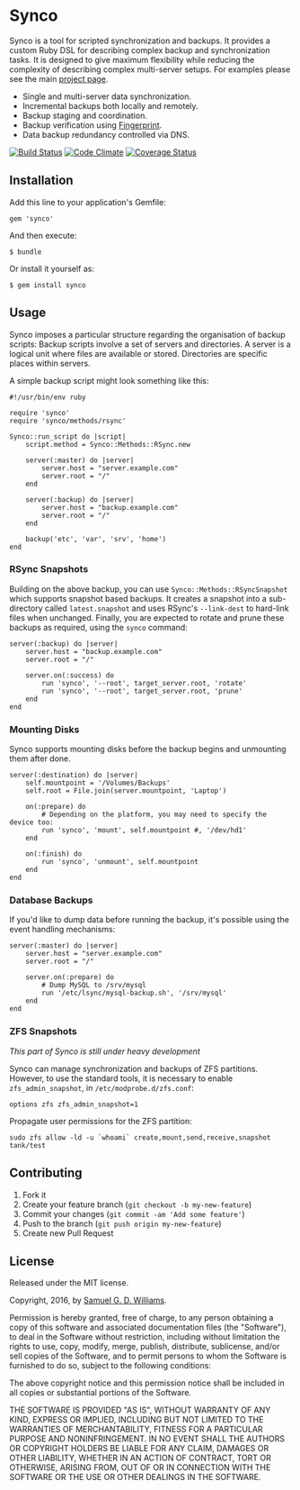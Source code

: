 # Synco

Synco is a tool for scripted synchronization and backups. It provides a custom Ruby DSL for describing complex backup and synchronization tasks. It is designed to give maximum flexibility while reducing the complexity of describing complex multi-server setups. For examples please see the main [project page][1].

[1]: http://www.codeotaku.com/projects/synco/index

* Single and multi-server data synchronization.
* Incremental backups both locally and remotely.
* Backup staging and coordination.
* Backup verification using [Fingerprint](https://github.com/ioquatix/fingerprint).
* Data backup redundancy controlled via DNS.

[![Build Status](https://secure.travis-ci.org/ioquatix/synco.svg)](http://travis-ci.org/ioquatix/synco)
[![Code Climate](https://codeclimate.com/github/ioquatix/synco.svg)](https://codeclimate.com/github/ioquatix/synco)
[![Coverage Status](https://coveralls.io/repos/ioquatix/synco/badge.svg)](https://coveralls.io/r/ioquatix/synco)

## Installation

Add this line to your application's Gemfile:

	gem 'synco'

And then execute:

	$ bundle

Or install it yourself as:

	$ gem install synco

## Usage

Synco imposes a particular structure regarding the organisation of backup scripts: Backup scripts involve a set of servers and directories. A server is a logical unit where files are available or stored. Directories are specific places within servers.

A simple backup script might look something like this:

	#!/usr/bin/env ruby

	require 'synco'
	require 'synco/methods/rsync'

	Synco::run_script do |script|
		script.method = Synco::Methods::RSync.new
		
		server(:master) do |server|
			server.host = "server.example.com"
			server.root = "/"
		end
		
		server(:backup) do |server|
			server.host = "backup.example.com"
			server.root = "/"
		end
		
		backup('etc', 'var', 'srv', 'home')
	end

### RSync Snapshots

Building on the above backup, you can use `Synco::Methods::RSyncSnapshot` which supports snapshot based backups. It creates a snapshot into a sub-directory called `latest.snapshot` and uses RSync's `--link-dest` to hard-link files when unchanged. Finally, you are expected to rotate and prune these backups as required, using the `synco` command:

	server(:backup) do |server|
		server.host = "backup.example.com"
		server.root = "/"
		
		server.on(:success) do
			run 'synco', '--root', target_server.root, 'rotate'
			run 'synco', '--root', target_server.root, 'prune'
		end
	end

### Mounting Disks

Synco supports mounting disks before the backup begins and unmounting them after done.

	server(:destination) do |server|
		self.mountpoint = '/Volumes/Backups'
		self.root = File.join(server.mountpoint, 'Laptop')
		
		on(:prepare) do
			# Depending on the platform, you may need to specify the device too:
			run 'synco', 'mount', self.mountpoint #, '/dev/hd1'
		end
		
		on(:finish) do
			run 'synco', 'unmount', self.mountpoint
		end
	end

### Database Backups

If you'd like to dump data before running the backup, it's possible using the event handling mechanisms:

	server(:master) do |server|
		server.host = "server.example.com"
		server.root = "/"
		
		server.on(:prepare) do
			# Dump MySQL to /srv/mysql
			run '/etc/lsync/mysql-backup.sh', '/srv/mysql'
		end
	end

### ZFS Snapshots

*This part of Synco is still under heavy development*

Synco can manage synchronization and backups of ZFS partitions. However, to use the standard tools, it is necessary to enable `zfs_admin_snapshot`, in `/etc/modprobe.d/zfs.conf`:

	options zfs zfs_admin_snapshot=1

Propagate user permissions for the ZFS partition:

	sudo zfs allow -ld -u `whoami` create,mount,send,receive,snapshot tank/test

## Contributing

1. Fork it
2. Create your feature branch (`git checkout -b my-new-feature`)
3. Commit your changes (`git commit -am 'Add some feature'`)
4. Push to the branch (`git push origin my-new-feature`)
5. Create new Pull Request

## License

Released under the MIT license.

Copyright, 2016, by [Samuel G. D. Williams](http://www.codeotaku.com/samuel-williams).

Permission is hereby granted, free of charge, to any person obtaining a copy
of this software and associated documentation files (the "Software"), to deal
in the Software without restriction, including without limitation the rights
to use, copy, modify, merge, publish, distribute, sublicense, and/or sell
copies of the Software, and to permit persons to whom the Software is
furnished to do so, subject to the following conditions:

The above copyright notice and this permission notice shall be included in
all copies or substantial portions of the Software.

THE SOFTWARE IS PROVIDED "AS IS", WITHOUT WARRANTY OF ANY KIND, EXPRESS OR
IMPLIED, INCLUDING BUT NOT LIMITED TO THE WARRANTIES OF MERCHANTABILITY,
FITNESS FOR A PARTICULAR PURPOSE AND NONINFRINGEMENT. IN NO EVENT SHALL THE
AUTHORS OR COPYRIGHT HOLDERS BE LIABLE FOR ANY CLAIM, DAMAGES OR OTHER
LIABILITY, WHETHER IN AN ACTION OF CONTRACT, TORT OR OTHERWISE, ARISING FROM,
OUT OF OR IN CONNECTION WITH THE SOFTWARE OR THE USE OR OTHER DEALINGS IN
THE SOFTWARE.
